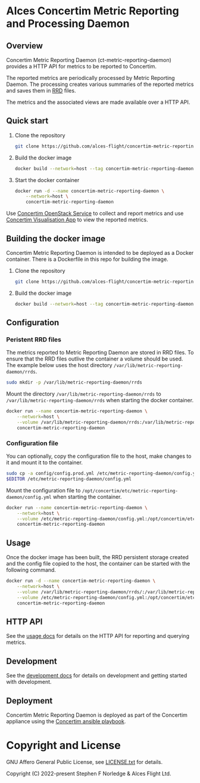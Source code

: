 # Alces Concertim Metric Reporting and Processing Daemon

## Overview

Concertim Metric Reporting Daemon (ct-metric-reporting-daemon) provides a HTTP
API for metrics to be reported to Concertim.

The reported metrics are periodically processed by Metric Reporting Daemon.
The processing creates various summaries of the reported metrics and saves them
in [RRD](https://oss.oetiker.ch/rrdtool/index.en.html) files.

The metrics and the associated views are made available over a HTTP API.

## Quick start

1. Clone the repository
    ```bash
    git clone https://github.com/alces-flight/concertim-metric-reporting-daemon.git
    ```
2. Build the docker image
    ```bash
    docker build --network=host --tag concertim-metric-reporting-daemon:latest .
    ```
3. Start the docker container
    ```bash
	docker run -d --name concertim-metric-reporting-daemon \
		--network=host \
		concertim-metric-reporting-daemon
    ```

Use [Concertim OpenStack
Service](https://github.com/alces-flight/concertim-openstack-service) to
collect and report metrics and use [Concertim Visualisation
App](https://github.com/alces-flight/concertim-ct-visualisation-app) to view
the reported metrics.

## Building the docker image

Concertim Metric Reporting Daemon is intended to be deployed as a Docker container.
There is a Dockerfile in this repo for building the image.

1. Clone the repository
    ```bash
    git clone https://github.com/alces-flight/concertim-metric-reporting-daemon.git
    ```
2. Build the docker image
    ```bash
    docker build --network=host --tag concertim-metric-reporting-daemon:latest .
    ```

## Configuration

### Peristent RRD files

The metrics reported to Metric Reporting Daemon are stored in RRD files.  To
ensure that the RRD files outlive the container a volume should be used.  The
example below uses the host directory `/var/lib/metric-reporting-daemon/rrds`.

```bash
sudo mkdir -p /var/lib/metric-reporting-daemon/rrds
```

Mount the directory `/var/lib/metric-reporting-daemon/rrds` to
`/var/lib/metric-reporting-daemon/rrds` when starting the docker container.

```bash
docker run --name concertim-metric-reporting-daemon \
    --network=host \
    --volume /var/lib/metric-reporting-daemon/rrds:/var/lib/metric-reporting-daemon/rrds \
    concertim-metric-reporting-daemon
```

### Configuration file

You can optionally, copy the configuration file to the host, make changes to it
and mount it to the container.

```bash
sudo cp -a config/config.prod.yml /etc/metric-reporting-daemon/config.yml
$EDITOR /etc/metric-reporting-daemon/config.yml
```

Mount the configuration file to
`/opt/concertim/etc/metric-reporting-daemon/config.yml` when starting the
container.

```bash
docker run --name concertim-metric-reporting-daemon \
    --network=host \
    --volume /etc/metric-reporting-daemon/config.yml:/opt/concertim/etc/metric-reporting-daemon/config.yml \
    concertim-metric-reporting-daemon
```

## Usage

Once the docker image has been built, the RRD persistent storage created and
the config file copied to the host, the container can be started with the
following command.

```bash
docker run -d --name concertim-metric-reporting-daemon \
    --network=host \
    --volume /var/lib/metric-reporting-daemon/rrds/:/var/lib/metric-reporting-daemon/rrds/ \
    --volume /etc/metric-reporting-daemon/config.yml:/opt/concertim/etc/metric-reporting-daemon/config.yml \
    concertim-metric-reporting-daemon
```

## HTTP API

See the [usage docs](docs/usage.md) for details on the HTTP API for reporting
and querying metrics.

## Development

See the [development docs](docs/DEVELOPMENT.md) for details on development and
getting started with development.

## Deployment

Concertim Metric Reporting Daemon is deployed as part of the Concertim
appliance using the [Concertim ansible
playbook](https://github.com/alces-flight/concertim-ansible-playbook).


# Copyright and License

GNU Affero General Public License, see [LICENSE.txt](LICENSE.txt) for details.

Copyright (C) 2022-present Stephen F Norledge & Alces Flight Ltd.
